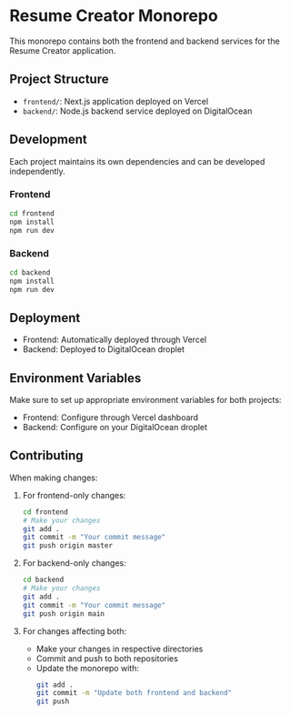 # Resume Creator Monorepo

This monorepo contains both the frontend and backend services for the Resume Creator application.

## Project Structure

- `frontend/`: Next.js application deployed on Vercel
- `backend/`: Node.js backend service deployed on DigitalOcean

## Development

Each project maintains its own dependencies and can be developed independently.

### Frontend

```bash
cd frontend
npm install
npm run dev
```

### Backend

```bash
cd backend
npm install
npm run dev
```

## Deployment

- Frontend: Automatically deployed through Vercel
- Backend: Deployed to DigitalOcean droplet

## Environment Variables

Make sure to set up appropriate environment variables for both projects:

- Frontend: Configure through Vercel dashboard
- Backend: Configure on your DigitalOcean droplet

## Contributing

When making changes:

1. For frontend-only changes:
   ```bash
   cd frontend
   # Make your changes
   git add .
   git commit -m "Your commit message"
   git push origin master
   ```

2. For backend-only changes:
   ```bash
   cd backend
   # Make your changes
   git add .
   git commit -m "Your commit message"
   git push origin main
   ```

3. For changes affecting both:
   - Make your changes in respective directories
   - Commit and push to both repositories
   - Update the monorepo with:
     ```bash
     git add .
     git commit -m "Update both frontend and backend"
     git push
     ``` 